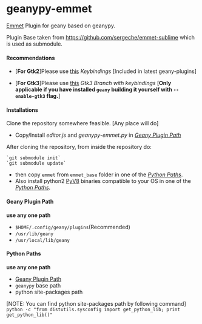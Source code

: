 geanypy-emmet
=============

[Emmet](http://emmet.io/) Plugin for geany based on geanypy.

Plugin Base taken from https://github.com/sergeche/emmet-sublime which is used as submodule.


#### Recommendations
 - [**For Gtk2**]Please use [this](https://github.com/kugel-/geanypy/tree/proxy) *Keybindings* [Included in latest geany-plugins]

 - [**For Gtk3**]Please use [this](https://github.com/sagarchalise/geanypy/tree/proxy-gtk3) *Gtk3 Branch with keybindings*
[**Only applicable if you have installed `geany` building it yourself with `--enable-gtk3` flag.**]

#### Installations
Clone the repository somewhere feasible. [Any place will do]

* Copy/Install *editor.js* and *geanypy-emmet.py* in [*Geany Plugin Path*](#geany-plugin-path)

After  cloning the repository, from inside the repository do:

    `git submodule init`
    `git submodule update`

* then copy `emmet` from `emmet_base` folder in one of the [*Python Paths*](#python-paths).
* Also install python2 [PyV8](https://github.com/emmetio/pyv8-binaries) binaries compatible to your OS in one of the [*Python Paths*](#python-paths).

#### Geany Plugin Path
**use any one path**
    
* `$HOME/.config/geany/plugins`(Recommended)
* `/usr/lib/geany`
* `/usr/local/lib/geany`

#### Python Paths
**use any one path**

* [Geany Plugin Path](#geany-plugin-path)
* `geanypy` base path
* python site-packages path

[NOTE: You can find python site-packages path by following command]
    `python -c "from distutils.sysconfig import get_python_lib; print get_python_lib()"`



